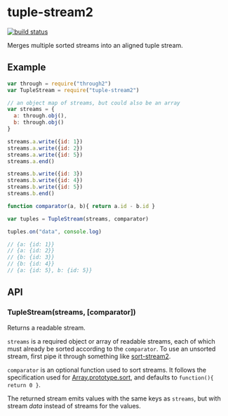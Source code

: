 tuple-stream2
=============

[![build status](https://secure.travis-ci.org/jed/tuple-stream2.svg)](http://travis-ci.org/jed/tuple-stream2)

Merges multiple sorted streams into an aligned tuple stream.

Example
-------

```javascript
var through = require("through2")
var TupleStream = require("tuple-stream2")

// an object map of streams, but could also be an array
var streams = {
  a: through.obj(),
  b: through.obj()
}

streams.a.write({id: 1})
streams.a.write({id: 2})
streams.a.write({id: 5})
streams.a.end()

streams.b.write({id: 3})
streams.b.write({id: 4})
streams.b.write({id: 5})
streams.b.end()

function comparator(a, b){ return a.id - b.id }

var tuples = TupleStream(streams, comparator)

tuples.on("data", console.log)

// {a: {id: 1}}
// {a: {id: 2}}
// {b: {id: 3}}
// {b: {id: 4}}
// {a: {id: 5}, b: {id: 5}}
```

API
---

### TupleStream(streams, [comparator])

Returns a readable stream.

`streams` is a required object or array of readable streams, each of which must already be sorted according to the `comparator`. To use an unsorted stream, first pipe it through something like [sort-stream2](https://github.com/jed/sort-stream2).

`comparator` is an optional function used to sort streams. It follows the specification used for [Array.prototype.sort](https://developer.mozilla.org/en-US/docs/Web/JavaScript/Reference/Global_Objects/Array/sort), and defaults to `function(){ return 0 }`.

The returned stream emits values with the same keys as `streams`, but with stream _data_ instead of streams for the values.
